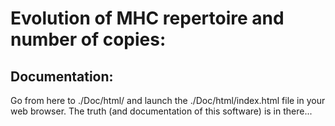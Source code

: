 Evolution of MHC repertoire and number of copies:
==============================

Documentation:
-----------

Go from here to ./Doc/html/ and launch the ./Doc/html/index.html file in your web browser.
The truth (and documentation of this software) is in there...
